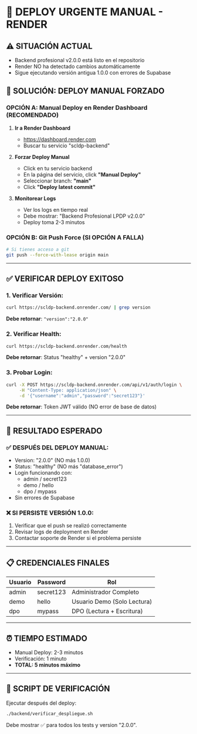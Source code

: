# 🚨 DEPLOY URGENTE MANUAL - RENDER

## ⚠️ SITUACIÓN ACTUAL
- Backend profesional v2.0.0 está listo en el repositorio
- Render NO ha detectado cambios automáticamente  
- Sigue ejecutando versión antigua 1.0.0 con errores de Supabase

## 🎯 SOLUCIÓN: DEPLOY MANUAL FORZADO

### OPCIÓN A: Manual Deploy en Render Dashboard (RECOMENDADO)

1. **Ir a Render Dashboard**
   - https://dashboard.render.com
   - Buscar tu servicio "scldp-backend"

2. **Forzar Deploy Manual**
   - Click en tu servicio backend
   - En la página del servicio, click **"Manual Deploy"**
   - Seleccionar branch: **"main"**
   - Click **"Deploy latest commit"**

3. **Monitorear Logs**
   - Ver los logs en tiempo real
   - Debe mostrar: "Backend Profesional LPDP v2.0.0"
   - Deploy toma 2-3 minutos

### OPCIÓN B: Git Push Force (SI OPCIÓN A FALLA)

```bash
# Si tienes acceso a git
git push --force-with-lease origin main
```

---

## ✅ VERIFICAR DEPLOY EXITOSO

### 1. Verificar Versión:
```bash
curl https://scldp-backend.onrender.com/ | grep version
```

**Debe retornar**: `"version":"2.0.0"`

### 2. Verificar Health:
```bash
curl https://scldp-backend.onrender.com/health
```

**Debe retornar**: Status "healthy" + version "2.0.0"

### 3. Probar Login:
```bash
curl -X POST https://scldp-backend.onrender.com/api/v1/auth/login \
     -H "Content-Type: application/json" \
     -d '{"username":"admin","password":"secret123"}'
```

**Debe retornar**: Token JWT válido (NO error de base de datos)

---

## 🎯 RESULTADO ESPERADO

### ✅ DESPUÉS DEL DEPLOY MANUAL:
- Version: "2.0.0" (NO más 1.0.0)
- Status: "healthy" (NO más "database_error")
- Login funcionando con:
  - admin / secret123
  - demo / hello  
  - dpo / mypass
- Sin errores de Supabase

### ❌ SI PERSISTE VERSIÓN 1.0.0:
1. Verificar que el push se realizó correctamente
2. Revisar logs de deployment en Render
3. Contactar soporte de Render si el problema persiste

---

## 📋 CREDENCIALES FINALES

| Usuario | Password   | Rol                       |
|---------|------------|---------------------------|
| admin   | secret123  | Administrador Completo    |
| demo    | hello      | Usuario Demo (Solo Lectura)|
| dpo     | mypass     | DPO (Lectura + Escritura) |

---

## ⏰ TIEMPO ESTIMADO
- Manual Deploy: 2-3 minutos
- Verificación: 1 minuto
- **TOTAL: 5 minutos máximo**

---

## 🔧 SCRIPT DE VERIFICACIÓN

Ejecutar después del deploy:
```bash
./backend/verificar_despliegue.sh
```

Debe mostrar ✅ para todos los tests y version "2.0.0".
